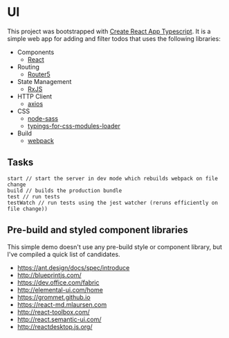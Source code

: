 # UI
This project was bootstrapped with [Create React App Typescript](https://github.com/wmonk/create-react-app-typescript).
It is a simple web app for adding and filter todos that uses the following libraries:

- Components
  - [React](https://facebook.github.io/react/)
- Routing
  - [Router5](router5.github.io)
- State Management
  - [RxJS](http://reactivex.io/rxjs/)
- HTTP Client
  - [axios](https://github.com/mzabriskie/axios)
- CSS
  - [node-sass](https://github.com/sass/node-sass)
  - [typings-for-css-modules-loader](https://github.com/Jimdo/typings-for-css-modules-loader)
- Build
  - [webpack](https://webpack.github.io/)


## Tasks
```
start // start the server in dev mode which rebuilds webpack on file change
build // builds the production bundle
test // run tests
testWatch // run tests using the jest watcher (reruns efficiently on file change))
```

## Pre-build and styled component libraries
This simple demo doesn't use any pre-build style or component library, but I've compiled a quick list of candidates.

- https://ant.design/docs/spec/introduce
- http://blueprintjs.com/
- https://dev.office.com/fabric
- http://elemental-ui.com/home
- https://grommet.github.io
- https://react-md.mlaursen.com
- http://react-toolbox.com/
- http://react.semantic-ui.com/
- http://reactdesktop.js.org/

